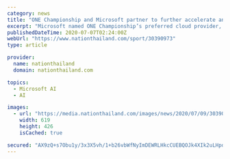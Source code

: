 ```yaml
---
category: news
title: "ONE Championship and Microsoft partner to further accelerate and reinvent the digital fan experience"
excerpt: "Microsoft named ONE Championship’s preferred cloud provider, delivering new fan engagement experiences powered by Microsoft Azure and best-in-class collaboration with Microsoft 365 stadiumshot"
publishedDateTime: 2020-07-07T02:24:00Z
webUrl: "https://www.nationthailand.com/sport/30390973"
type: article

provider:
  name: nationthailand
  domain: nationthailand.com

topics:
  - Microsoft AI
  - AI

images:
  - url: "https://media.nationthailand.com/images/news/2020/07/09/30390973/800_856c41e67e3ff1c.jpg?v=1594253288"
    width: 619
    height: 426
    isCached: true

secured: "AX9zQ+s7Obu1y/3x3X5vh/1+b26vbWfNyImDEWRLHkcCUEBQOJk4XIk2uLHpdMv4t7nY2rRcfEI+wLYxtiFkmMG0UChKD9EXz32cDxsfjA97Jh8bQTA2/gJmL1G8bb860qAWvWVRttNCy+PEG0nelaGd2xby5l14DNMcO6DPJpgsiVAbJYqv78u5KpCgTvHcZsjcoG3SWELdjBF2ootPLm3dALDUwan6mqnaOpqUNxyrtsuKpq60RXCP9GKcWOX92DPqxl7fyC2D9HQB0uPiQEZKCqmxccE0OmfdyOvWTLQukaUJn0vldLqqSoB4gDT840vIfCnGyHycrmAt9+rWmQ==;7q2xGPiqKaxxQBPUuax0uA=="
---
```


